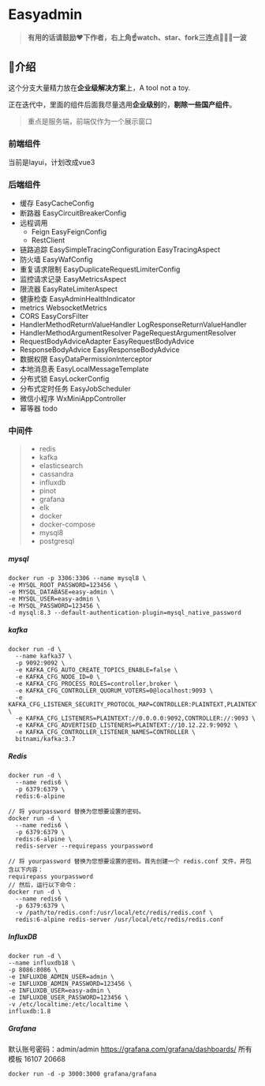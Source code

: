 # Easyadmin

> **有用的话请鼓励❤️下作者，右上角☝️watch、star、fork三连点🙏🙏🙏一波**

## 🌵介绍

这个分支大量精力放在**企业级解决方案**上，A tool not a toy.

正在迭代中，里面的组件后面我尽量选用**企业级别**的，**剔除一些国产组件**。

> 重点是服务端，前端仅作为一个展示窗口

### 前端组件

当前是layui，计划改成vue3

### 后端组件

- 缓存 EasyCacheConfig
- 断路器 EasyCircuitBreakerConfig
- 远程调用
    - Feign EasyFeignConfig
    - RestClient
- 链路追踪 EasySimpleTracingConfiguration EasyTracingAspect
- 防火墙 EasyWafConfig
- 重复请求限制 EasyDuplicateRequestLimiterConfig
- 监控请求记录 EasyMetricsAspect
- 限流器 EasyRateLimiterAspect
- 健康检查 EasyAdminHealthIndicator
- metrics WebsocketMetrics
- CORS EasyCorsFilter
- HandlerMethodReturnValueHandler LogResponseReturnValueHandler
- HandlerMethodArgumentResolver PageRequestArgumentResolver
- RequestBodyAdviceAdapter EasyRequestBodyAdvice
- ResponseBodyAdvice EasyResponseBodyAdvice
- 数据权限 EasyDataPermissionInterceptor
- 本地消息表 EasyLocalMessageTemplate
- 分布式锁 EasyLockerConfig
- 分布式定时任务 EasyJobScheduler
- 微信小程序 WxMiniAppController
- 幂等器 todo

### 中间件

> - redis
> - kafka
> - elasticsearch
> - cassandra
> - influxdb
> - pinot
> - grafana
> - elk
> - docker
> - docker-compose
> - mysql8
> - postgresql

##### mysql

```shell
docker run -p 3306:3306 --name mysql8 \
-e MYSQL_ROOT_PASSWORD=123456 \
-e MYSQL_DATABASE=easy-admin \
-e MYSQL_USER=easy-admin \
-e MYSQL_PASSWORD=123456 \
-d mysql:8.3 --default-authentication-plugin=mysql_native_password
```

##### kafka

```shell
docker run -d \
  --name kafka37 \
  -p 9092:9092 \
  -e KAFKA_CFG_AUTO_CREATE_TOPICS_ENABLE=false \
  -e KAFKA_CFG_NODE_ID=0 \
  -e KAFKA_CFG_PROCESS_ROLES=controller,broker \
  -e KAFKA_CFG_CONTROLLER_QUORUM_VOTERS=0@localhost:9093 \
  -e KAFKA_CFG_LISTENER_SECURITY_PROTOCOL_MAP=CONTROLLER:PLAINTEXT,PLAINTEXT:PLAINTEXT \
  -e KAFKA_CFG_LISTENERS=PLAINTEXT://0.0.0.0:9092,CONTROLLER://:9093 \
  -e KAFKA_CFG_ADVERTISED_LISTENERS=PLAINTEXT://10.12.22.9:9092 \
  -e KAFKA_CFG_CONTROLLER_LISTENER_NAMES=CONTROLLER \
  bitnami/kafka:3.7
```

##### Redis

```shell
docker run -d \
  --name redis6 \
  -p 6379:6379 \
  redis:6-alpine

// 将 yourpassword 替换为您想要设置的密码。  
docker run -d \
  --name redis6 \
  -p 6379:6379 \
  redis:6-alpine \
  redis-server --requirepass yourpassword
  
// 将 yourpassword 替换为您想要设置的密码。首先创建一个 redis.conf 文件，并包含以下内容：
requirepass yourpassword
// 然后，运行以下命令：
docker run -d \
  --name redis6 \
  -p 6379:6379 \
  -v /path/to/redis.conf:/usr/local/etc/redis/redis.conf \
  redis:6-alpine redis-server /usr/local/etc/redis/redis.conf
```

##### InfluxDB

```shell
docker run -d \
--name influxdb18 \
-p 8086:8086 \
-e INFLUXDB_ADMIN_USER=admin \
-e INFLUXDB_ADMIN_PASSWORD=123456 \
-e INFLUXDB_USER=easy-admin \
-e INFLUXDB_USER_PASSWORD=123456 \
-v /etc/localtime:/etc/localtime \
influxdb:1.8
```

##### Grafana

默认账号密码：admin/admin
https://grafana.com/grafana/dashboards/ 所有模板
16107
20668

```shell
docker run -d -p 3000:3000 grafana/grafana
```

